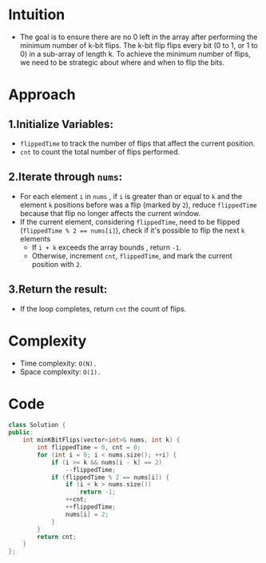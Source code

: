 # Intuition
- The goal is to ensure there are no 0 left in the array after performing the minimum number of k-bit flips. The k-bit flip flips every bit (0 to 1, or 1 to 0) in a sub-array of length k. To achieve the minimum number of flips, we need to be strategic about where and when to flip the bits.

# Approach
## 1.Initialize Variables:
- `flippedTime` to track the number of flips that affect the current position.
- `cnt` to count the total number of flips performed. 
## 2.Iterate through `nums`:
- For each element `i` in `nums` , if `i` is greater than or equal to `k` and the element `k` positions before was a flip (marked by `2`), reduce `flippedTime` because that flip no longer affects the current window.
- If the current element, considering `flippedTime`, need to be flipped (`flippedTime % 2 == nums[i]`), check if it's possible to flip the next `k` elements
    - If `i + k` exceeds the array bounds , return `-1`.
    - Otherwise, increment `cnt`, `flippedTime`, and mark the current position with `2`.
## 3.Return the result:
- If the loop completes, return `cnt` the count of flips.

# Complexity
- Time complexity: `O(N).`
- Space complexity: `O(1).`

# Code
```cpp
class Solution {
public:
    int minKBitFlips(vector<int>& nums, int k) {
        int flippedTime = 0, cnt = 0;
        for (int i = 0; i < nums.size(); ++i) {
            if (i >= k && nums[i - k] == 2)
                --flippedTime;
            if (flippedTime % 2 == nums[i]) {
                if (i + k > nums.size())
                    return -1;
                ++cnt;
                ++flippedTime;
                nums[i] = 2;
            }
        }
        return cnt;
    }
};
```